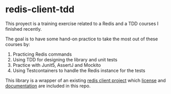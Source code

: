 # redis-client-tdd

This proyect is a training exercise related to a Redis and a TDD courses I finished recently.

The goal is to have some hand-on practice to take the most out of these courses by:

1. Practicing Redis commands
2. Using TDD for designing the library and unit tests
3. Practice with Junit5, AssertJ and Mockito
4. Using Testcontainers to handle the Redis instance for the tests

This library is a wrapper of an existing [redis client project](https://github.com/drm/java-redis-client.git) which [license](./LICENSE) and [documentation](./README_Client.md) are included in this repo.
